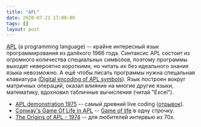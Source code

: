 ```yaml
---
title: "APL"
date: 2020-07-21 17:00:09
tags: []
layout: post
---
```


[APL](https://en.wikipedia.org/wiki/APL_programming_language) (a programming language) -- крайне интересный язык программирования из далёкого 1966 года. Синтаксис APL состоит из огромного количества специальных символов, поэтому программы выходят невероятно короткими, но читать их без идеального знания языка невозможно. А ещё чтобы писать программы нужна спецальная клавиатура ([Digital encoding of APL symbols](https://en.wikipedia.org/wiki/Digital_encoding_of_APL_symbols)). Язык построен вокруг матричных операций, оказал влияние на многие другие языки, математику, вдохновил табличные вычисления (читай "Excel").

+ [APL demonstration 1975](https://youtu.be/_DTpQ4Kk2wA) -- самый древний live coding ([отрывок](https://twitter.com/maetl/status/1264875330755366912)).
+ [Conway's Game Of Life in APL](https://www.youtube.com/watch?v=a9xAKttWgP4) -- [Game of life](https://en.wikipedia.org/wiki/Conway%27s_Game_of_Life) в одну строчку.
+ [The Origins of APL - 1974](https://youtu.be/8kUQWuK1L4w) -- для любителей интервью из 70х.
